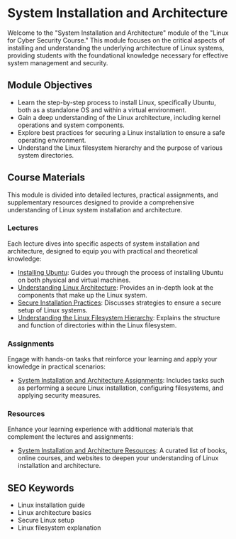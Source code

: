 # System Installation and Architecture

Welcome to the "System Installation and Architecture" module of the "Linux for Cyber Security Course." This module focuses on the critical aspects of installing and understanding the underlying architecture of Linux systems, providing students with the foundational knowledge necessary for effective system management and security.

## Module Objectives

- Learn the step-by-step process to install Linux, specifically Ubuntu, both as a standalone OS and within a virtual environment.
- Gain a deep understanding of the Linux architecture, including kernel operations and system components.
- Explore best practices for securing a Linux installation to ensure a safe operating environment.
- Understand the Linux filesystem hierarchy and the purpose of various system directories.

## Course Materials

This module is divided into detailed lectures, practical assignments, and supplementary resources designed to provide a comprehensive understanding of Linux system installation and architecture.

### Lectures

Each lecture dives into specific aspects of system installation and architecture, designed to equip you with practical and theoretical knowledge:

- [Installing Ubuntu](Lectures/01_Installing_Ubuntu.md): Guides you through the process of installing Ubuntu on both physical and virtual machines.
- [Understanding Linux Architecture](Lectures/02_Understanding_Linux_Architecture.md): Provides an in-depth look at the components that make up the Linux system.
- [Secure Installation Practices](Lectures/03_Secure_Installation_Practices.md): Discusses strategies to ensure a secure setup of Linux systems.
- [Understanding the Linux Filesystem Hierarchy](Lectures/04_Understanding_the_Linux_Filesystem_Hierarchy.md): Explains the structure and function of directories within the Linux filesystem.

### Assignments

Engage with hands-on tasks that reinforce your learning and apply your knowledge in practical scenarios:

- [System Installation and Architecture Assignments](Assignments/02_System_Installation_and_Architecture_Assignments.md): Includes tasks such as performing a secure Linux installation, configuring filesystems, and applying security measures.

### Resources

Enhance your learning experience with additional materials that complement the lectures and assignments:

- [System Installation and Architecture Resources](Resources/02_System_Installation_and_Architecture_Resources.md): A curated list of books, online courses, and websites to deepen your understanding of Linux installation and architecture.

## SEO Keywords

- Linux installation guide
- Linux architecture basics
- Secure Linux setup
- Linux filesystem explanation
